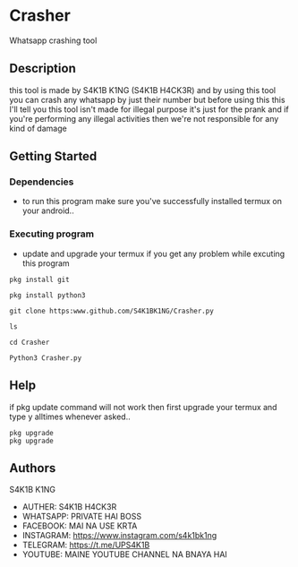 # Crasher
Whatsapp crashing tool




## Description

this tool is made by S4K1B K1NG (S4K1B H4CK3R) and by using this tool you can crash any whatsapp by just their number but before using this this I'll tell you this tool isn't made for illegal purpose it's just for the prank and if you're performing any illegal activities then we're not responsible for any kind of damage 

## Getting Started

### Dependencies

* to run this program make sure you've successfully installed termux on your android..







### Executing program

* update and upgrade your termux if you get any problem while excuting this program
```
pkg install git
```
```
pkg install python3
```
```
git clone https:www.github.com/S4K1BK1NG/Crasher.py
```
```
ls 
```
```
cd Crasher
```
```
Python3 Crasher.py
```



## Help

if pkg update command will not work then first upgrade your termux and type y alltimes whenever asked..
```
pkg upgrade
pkg upgrade
```

## Authors

S4K1B K1NG

* AUTHER: S4K1B H4CK3R
* WHATSAPP: PRIVATE HAI BOSS
* FACEBOOK: MAI NA USE KRTA
* INSTAGRAM: https://www.instagram.com/s4k1bk1ng
* TELEGRAM: https://t.me/UPS4K1B 
* YOUTUBE: MAINE YOUTUBE CHANNEL NA BNAYA HAI

